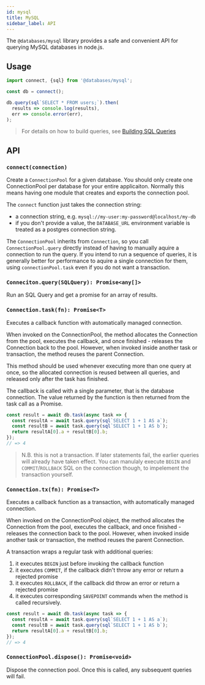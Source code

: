 ```yaml
---
id: mysql
title: MySQL
sidebar_label: API
---
```


The `@databases/mysql` library provides a safe and convenient API for querying MySQL databases in node.js.

## Usage

```ts
import connect, {sql} from '@databases/mysql';

const db = connect();

db.query(sql`SELECT * FROM users;`).then(
  results => console.log(results),
  err => console.error(err),
);
```

> For details on how to build queries, see [Building SQL Queries](sql.md)

## API

### ``` connect(connection) ```

Create a `ConnectionPool` for a given database. You should only create one ConnectionPool per database for your entire applicaiton. Normally this means having one module that creates and exports the connection pool.

The `connect` function just takes the connection string:

 * a connection string, e.g. `mysql://my-user:my-password@localhost/my-db`
 * if you don't provide a value, the `DATABASE_URL` environment variable is treated as a postgres connection string.

The `ConnectionPool` inherits from `Connection`, so you call `ConnectionPool.query` directly instead of having to manually aquire a connection to run the query. If you intend to run a sequence of queries, it is generally better for performance to aquire a single connection for them, using `connectionPool.task` even if you do not want a transaction.

### ``` Conneciton.query(SQLQuery): Promise<any[]> ```

Run an SQL Query and get a promise for an array of results.

### ``` Connection.task(fn): Promise<T> ```

Executes a callback function with automatically managed connection.

When invoked on the ConnectionPool, the method allocates the Connection from the pool, executes the callback, and once finished - releases the Connection back to the pool. However, when invoked inside another task or transaction, the method reuses the parent Connection.

This method should be used whenever executing more than one query at once, so the allocated connection is reused between all queries, and released only after the task has finished.

The callback is called with a single parameter, that is the database connection. The value returned by the function is then returned from the task call as a Promise.

```ts
const result = await db.task(async task => {
  const resultA = await task.query(sql`SELECT 1 + 1 AS a`);
  const resultB = await task.query(sql`SELECT 1 + 1 AS b`);
  return resultA[0].a + resultB[0].b;
});
// => 4
```

> N.B. this is not a transaction. If later statements fail, the earlier queries will already have taken effect. You can manulaly execute `BEGIN` and `COMMIT`/`ROLLBACK` SQL on the connection though, to impelement the transaction yourself.

### ``` Connection.tx(fn): Promise<T> ```

Executes a callback function as a transaction, with automatically managed connection.

When invoked on the ConnectionPool object, the method allocates the Connection from the pool, executes the callback, and once finished - releases the connection back to the pool. However, when invoked inside another task or transaction, the method reuses the parent Connection.

A transaction wraps a regular task with additional queries:

1. it executes `BEGIN` just before invoking the callback function
2. it executes `COMMIT`, if the callback didn't throw any error or return a rejected promise
3. it executes `ROLLBACK`, if the callback did throw an error or return a rejected promise
4. it executes corresponding `SAVEPOINT` commands when the method is called recursively.

```ts
const result = await db.task(async task => {
  const resultA = await task.query(sql`SELECT 1 + 1 AS a`);
  const resultB = await task.query(sql`SELECT 1 + 1 AS b`);
  return resultA[0].a + resultB[0].b;
});
// => 4
```

### ``` ConnectionPool.dispose(): Promise<void> ```

Dispose the connection pool. Once this is called, any subsequent queries will fail.
